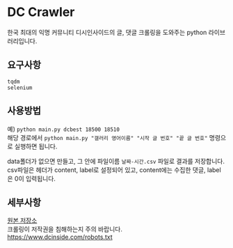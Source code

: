 # DC Crawler
한국 최대의 익명 커뮤니티 디시인사이드의 글, 댓글 크롤링을 도와주는 python 라이브러리입니다.

## 요구사항
`tqdm`  
`selenium`

## 사용방법
예) `python main.py dcbest 18500 18510`  
해당 경로에서 `python main.py "갤러리 영어이름" "시작 글 번호" "끝 글 번호"`
명령으로 실행하면 됩니다.

data폴더가 없으면 만들고, 그 안에 파일이름 `날짜-시간.csv` 파일로 결과를 저장합니다.  
csv파일은 헤더가 content, label로 설정되어 있고, content에는 수집한 댓글, label은 0이 입력됩니다.  

## 세부사항
[원본 저장소](https://github.com/seunghyukcho/dc-crawler)  
크롤링이 저작권을 침해하는지 주의 바랍니다. https://www.dcinside.com/robots.txt
